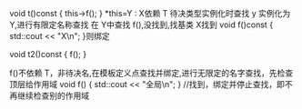 void t()const {
        this->f();
    } 
    *this=Y : X<T>依赖 T 待决类型实例化时查找
   y 实例化为 Y<void>,进行有限定名称查找
       在 Y<void>中查找 f(),没找到,找基类 X<void>找到 
           void f()const { 
        std::cout << "X\n"; 
    }则绑定
        
void t2()const {
       f();
    }

   f()不依赖 T，非待决名,在模板定义点查找并绑定,进行无限定的名字查找，先检查顶层给作用域
   void f() { std::cout << "全局\n"; } //找到，绑定并停止查找，即不再继续检查别的作用域

